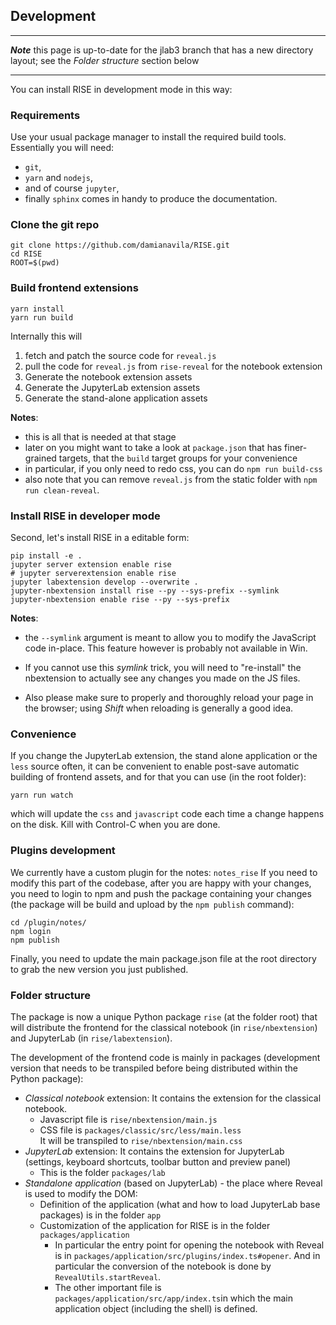 ## Development

---

**_Note_** this page is up-to-date for the jlab3 branch that has a new directory
layout; see the _Folder structure_ section below

---

You can install RISE in development mode in this way:

### Requirements

Use your usual package manager to install the required build tools.
Essentially you will need:

- `git`,
- `yarn` and `nodejs`,
- and of course `jupyter`,
- finally `sphinx` comes in handy to produce the documentation.

### Clone the git repo

    git clone https://github.com/damianavila/RISE.git
    cd RISE
    ROOT=$(pwd)

### Build frontend extensions

    yarn install
    yarn run build

Internally this will

1. fetch and patch the source code for `reveal.js`
2. pull the code for `reveal.js` from `rise-reveal` for the notebook extension
3. Generate the notebook extension assets
4. Generate the JupyterLab extension assets
5. Generate the stand-alone application assets

**Notes**:

- this is all that is needed at that stage
- later on you might want to take a look at `package.json` that has finer-grained targets,
  that the `build` target groups for your convenience
- in particular, if you only need to redo css, you can do `npm run build-css`
- also note that you can remove `reveal.js` from the static folder with `npm run clean-reveal`.

### Install RISE in developer mode

Second, let's install RISE in a editable form:

    pip install -e .
    jupyter server extension enable rise
    # jupyter serverextension enable rise
    jupyter labextension develop --overwrite .
    jupyter-nbextension install rise --py --sys-prefix --symlink
    jupyter-nbextension enable rise --py --sys-prefix

**Notes**:

- the `--symlink` argument is meant to allow you to modify the
  JavaScript code in-place. This feature however is probably not available in Win.

- If you cannot use this _symlink_ trick, you will need to
  "re-install" the nbextension to actually see any changes you made on the JS files.

- Also please make sure to properly and thoroughly reload your page in the browser;
  using _Shift_ when reloading is generally a good idea.

### Convenience

If you change the JupyterLab extension, the stand alone application or
the `less` source often, it can be convenient to enable
post-save automatic building of frontend assets, and for that you can use (in the root folder):

    yarn run watch

which will update the `css` and `javascript` code each time a change
happens on the disk. Kill with Control-C when you are done.

### Plugins development

We currently have a custom plugin for the notes: `notes_rise` If you need to
modify this part of the codebase, after you are happy with your changes, you
need to login to npm and push the package containing your changes (the package
will be build and upload by the `npm publish` command):

```
cd /plugin/notes/
npm login
npm publish
```

Finally, you need to update the main package.json file at the root directory to
grab the new version you just published.

### Folder structure

The package is now a unique Python package `rise` (at the folder root) that
will distribute the frontend for the classical notebook (in `rise/nbextension`)
and JupyterLab (in `rise/labextension`).

The development of the frontend code is mainly in packages (development version
that needs to be transpiled before being distributed within the Python package):

- _Classical notebook_ extension: It contains the extension for the classical notebook.
  - Javascript file is `rise/nbextension/main.js`
  - CSS file is `packages/classic/src/less/main.less`  
    It will be transpiled to `rise/nbextension/main.css`
- _JupyterLab_ extension: It contains the extension for JupyterLab (settings, keyboard shortcuts, toolbar button and preview panel)
  - This is the folder `packages/lab`
- _Standalone application_ (based on JupyterLab) - the place where Reveal is used to modify the DOM:
  - Definition of the application (what and how to load JupyterLab base packages) is in the folder `app`
  - Customization of the application for RISE is in the folder `packages/application`
    - In particular the entry point for opening the notebook with Reveal is in `packages/application/src/plugins/index.ts#opener`. And in particular the conversion of the notebook is done by `RevealUtils.startReveal`.
    - The other important file is `packages/application/src/app/index.ts`in which the main application object
      (including the shell) is defined.
